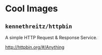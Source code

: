 # Cool Images

## `kennethreitz/httpbin`

A simple HTTP Request & Response Service.

http://httpbin.org/#/Anything




